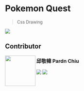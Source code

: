 # Pokemon Quest
> Css Drawing

![](https://skillicons.dev/icons?i=html,css,sass,vscode)

## Contributor

<a href="https://pardn.io"><img src="https://avatars.githubusercontent.com/u/25631760" align=left width=100 height=100></a>

### 邱敬幃 Pardn Chiu

<a href="mailto:dev@pardn.io"><img src="https://skillicons.dev/icons?i=gmail"></a>
<a href="https://linkedin.com/in/pardnchiu"><img src="https://skillicons.dev/icons?i=linkedin"></a>